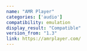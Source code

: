 ```yaml
---
name: "AMR Player"
categories: ['audio']
compatibility: emulation
display_result: "Compatible"
version_from: "1.3"
link: https://amrplayer.com/
---
```


